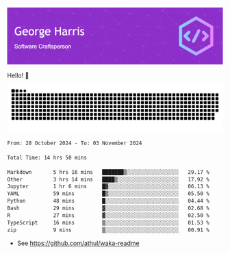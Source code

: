 ![img](./assets/github-header.png)

Hello! :wave:

<div align="center">
  <img  src="https://raw.githubusercontent.com/1999AZZAR/1999AZZAR/readme/resources/grid-snake.svg" alt="snake" />
</div>

<!--START_SECTION:waka-->

```txt
From: 28 October 2024 - To: 03 November 2024

Total Time: 14 hrs 50 mins

Markdown       5 hrs 16 mins   ███████▒░░░░░░░░░░░░░░░░░   29.17 %
Other          3 hrs 14 mins   ████▒░░░░░░░░░░░░░░░░░░░░   17.92 %
Jupyter        1 hr 6 mins     █▓░░░░░░░░░░░░░░░░░░░░░░░   06.13 %
YAML           59 mins         █▒░░░░░░░░░░░░░░░░░░░░░░░   05.50 %
Python         48 mins         █░░░░░░░░░░░░░░░░░░░░░░░░   04.44 %
Bash           29 mins         ▓░░░░░░░░░░░░░░░░░░░░░░░░   02.68 %
R              27 mins         ▓░░░░░░░░░░░░░░░░░░░░░░░░   02.50 %
TypeScript     16 mins         ▒░░░░░░░░░░░░░░░░░░░░░░░░   01.53 %
zip            9 mins          ▒░░░░░░░░░░░░░░░░░░░░░░░░   00.91 %
```

<!--END_SECTION:waka-->

- See <https://github.com/athul/waka-readme>
